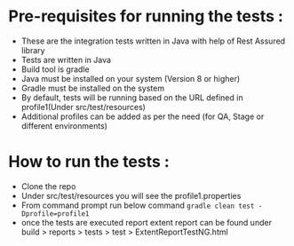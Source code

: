 # Pre-requisites for running the tests : 
- These are the integration tests written in Java with help of Rest Assured library
- Tests are written in Java
- Build tool is gradle
- Java must be installed on your system (Version 8 or higher)
- Gradle must be installed on the system
- By default, tests will be running based on the URL defined in profile1(Under src/test/resources)
- Additional profiles can be added as per the need (for QA, Stage or different environments)



# How to run the tests :  
- Clone the repo 
- Under src/test/resources you will see the profile1.properties
- From command prompt run below command 
 ```gradle clean test -Dprofile=profile1```
- once the tests are executed report extent report can be found under build > reports > tests > test > ExtentReportTestNG.html

